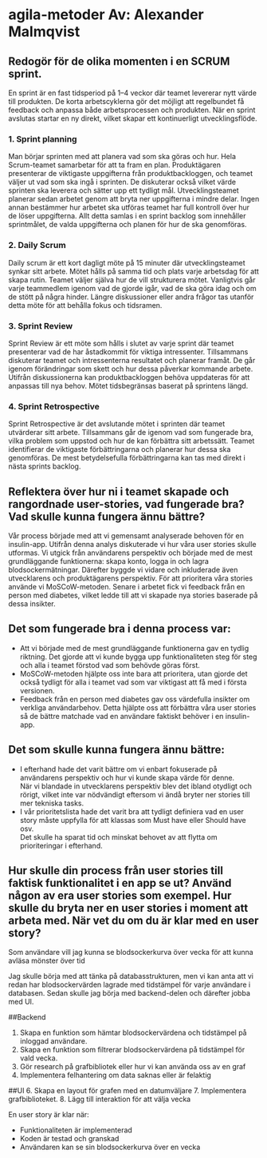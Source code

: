 # agila-metoder Av: Alexander Malmqvist

## Redogör för de olika momenten i en SCRUM sprint.

En sprint är en fast tidsperiod på 1–4 veckor där teamet levererar nytt värde till produkten. De korta arbetscyklerna gör det möjligt att regelbundet få feedback och anpassa både arbetsprocessen och produkten. När en sprint avslutas startar en ny direkt, vilket skapar ett kontinuerligt utvecklingsflöde.

### 1. Sprint planning
Man börjar sprinten med att planera vad som ska göras och hur. Hela Scrum-teamet samarbetar för att ta fram en plan. Produktägaren presenterar de viktigaste uppgifterna från produktbackloggen, och teamet väljer ut vad som ska ingå i sprinten. De diskuterar också vilket värde sprinten ska leverera och sätter upp ett tydligt mål. Utvecklingsteamet planerar sedan arbetet genom att bryta ner uppgifterna i mindre delar. Ingen annan bestämmer hur arbetet ska utföras teamet har full kontroll över hur de löser uppgifterna. Allt detta samlas i en sprint backlog som innehåller sprintmålet, de valda uppgifterna och planen för hur de ska genomföras.

### 2. Daily Scrum
Daily scrum är ett kort dagligt möte på 15 minuter där utvecklingsteamet synkar sitt arbete. Mötet hålls på samma tid och plats varje arbetsdag för att skapa rutin. Teamet väljer själva hur de vill strukturera mötet. Vanligtvis går varje teammedlem igenom vad de gjorde igår, vad de ska göra idag och om de stött på några hinder. Längre diskussioner eller andra frågor tas utanför detta möte för att behålla fokus och tidsramen.

### 3. Sprint Review
Sprint Review är ett möte som hålls i slutet av varje sprint där teamet presenterar vad de har åstadkommit för viktiga intressenter. Tillsammans diskuterar teamet och intressenterna resultatet och planerar framåt. De går igenom förändringar som skett och hur dessa påverkar kommande arbete. Utifrån diskussionerna kan produktbackloggen behöva uppdateras för att anpassas till nya behov. Mötet tidsbegränsas baserat på sprintens längd.

### 4. Sprint Retrospective
Sprint Retrospective är det avslutande mötet i sprinten där teamet utvärderar sitt arbete. Tillsammans går de igenom vad som fungerade bra, vilka problem som uppstod och hur de kan förbättra sitt arbetssätt. Teamet identifierar de viktigaste förbättringarna och planerar hur dessa ska genomföras. De mest betydelsefulla förbättringarna kan tas med direkt i nästa sprints backlog.

## Reflektera över hur ni i teamet skapade och rangordnade user-stories, vad fungerade bra? Vad skulle kunna fungera ännu bättre?
Vår process började med att vi gemensamt analyserade behoven för en insulin-app. Utifrån denna analys diskuterade vi hur våra user stories skulle utformas. Vi utgick från användarens perspektiv och började med de mest grundläggande funktionerna: skapa konto, logga in och lagra blodsockermätningar. Därefter byggde vi vidare och inkluderade även utvecklarens och produktägarens perspektiv. För att prioritera våra stories använde vi MoSCoW-metoden. Senare i arbetet fick vi feedback från en person med diabetes, vilket ledde till att vi skapade nya stories baserade på dessa insikter.

## Det som fungerade bra i denna process var:

- Att vi började med de mest grundläggande funktionerna gav en tydlig riktning. Det gjorde att vi kunde bygga upp funktionaliteten steg för steg och alla i teamet förstod vad som behövde göras först.  
- MoSCoW-metoden hjälpte oss inte bara att prioritera, utan gjorde det också tydligt för alla i teamet vad som var viktigast att få med i första versionen.
- Feedback från en person med diabetes gav oss värdefulla insikter om verkliga användarbehov. Detta hjälpte oss att förbättra våra user stories så de bättre matchade vad en användare faktiskt behöver i en insulin-app.


## Det som skulle kunna fungera ännu bättre:

- I efterhand hade det varit bättre om vi enbart fokuserade på användarens perspektiv och hur vi kunde skapa värde för denne.  
  När vi blandade in utvecklarens perspektiv blev det ibland otydligt och rörigt, vilket inte var nödvändigt eftersom vi ändå bryter ner stories till mer tekniska tasks.  
- I vår prioritetslista hade det varit bra att tydligt definiera vad en user story måste uppfylla för att klassas som Must have eller Should have osv.  
  Det skulle ha sparat tid och minskat behovet av att flytta om prioriteringar i efterhand.

## Hur skulle din process från user stories till faktisk funktionalitet i en app se ut? Använd någon av era user stories som exempel. Hur skulle du bryta ner en user stories i moment att arbeta med. När vet du om du är klar med en user story?
Som användare vill jag kunna se blodsockerkurva över vecka för att kunna avläsa mönster över tid

Jag skulle börja med att tänka på databasstrukturen, men vi kan anta att vi redan har blodsockervärden lagrade med tidstämpel för varje användare i databasen. Sedan skulle jag börja med backend-delen och därefter jobba med UI.

##Backend
1. Skapa en funktion som hämtar blodsockervärdena och tidstämpel på inloggad användare.
2. Skapa en funktion som filtrerar blodsockervärdena på tidstämpel för vald vecka.
3. Gör research på grafbibliotek eller hur vi kan använda oss av en graf
4. Implementera felhantering om data saknas eller är felaktig

##UI
6. Skapa en layout för grafen med en datumväljare
7. Implementera grafbiblioteket.
8. Lägg till interaktion för att välja vecka

En user story är klar när:
- Funktionaliteten är implementerad
- Koden är testad och granskad
- Användaren kan se sin blodsockerkurva över en vecka












